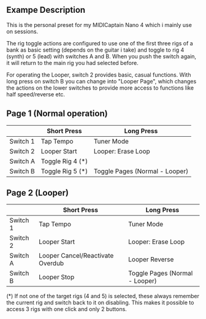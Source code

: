 ## Exampe Description

This is the personal preset for my MIDICaptain Nano 4 which i mainly use on sessions. 

The rig toggle actions are configured to use one of the first three rigs of a bank as basic setting (depends on the guitar i take) and toggle to rig 4 (synth) or 5 (lead) with switches A and B. When you push the switch again, it will return to the main rig you had selected before.

For operating the Looper, switch 2 provides basic, casual functions. With long press on switch B you can change into "Looper Page", which changes the actions on the lower switches to provide more access to functions like half speed/reverse etc.

## Page 1 (Normal operation)

|            | Short Press              | Long Press                                       |  
|------------|--------------------------|--------------------------------------------------|
| Switch 1   | Tap Tempo                | Tuner Mode                                       |
| Switch 2   | Looper Start             | Looper: Erase Loop                               |
| Switch A   | Toggle Rig 4 (*)         |                                                  |
| Switch B   | Toggle Rig 5 (*)         | Toggle Pages (Normal - Looper)                   |

## Page 2 (Looper)

|            | Short Press                      | Long Press                                       |  
|------------|----------------------------------|--------------------------------------------------|
| Switch 1   | Tap Tempo                        | Tuner Mode                                       |
| Switch 2   | Looper Start                     | Looper: Erase Loop                               |
| Switch A   | Looper Cancel/Reactivate Overdub | Looper Reverse                                   |
| Switch B   | Looper Stop                      | Toggle Pages (Normal - Looper)                   |

(\*) If not one of the target rigs (4 and 5) is selected, these always remember the current rig and switch back to it on disabling. This makes it possible to access 3 rigs with one click and only 2 buttons.





